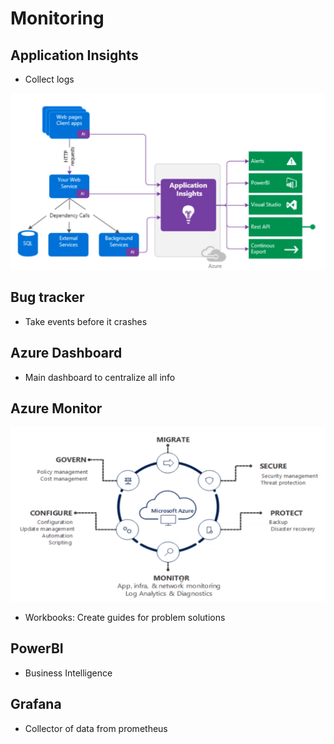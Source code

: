 # Monitoring

## Application Insights

- Collect logs

![Application Insights](./images/application-insights.png)

## Bug tracker

- Take events before it crashes

## Azure Dashboard

- Main dashboard to centralize all info

## Azure Monitor

![Azure Monitor](./images/monitoring.png)

- Workbooks: Create guides for problem solutions

## PowerBI

- Business Intelligence

## Grafana

- Collector of data from prometheus
